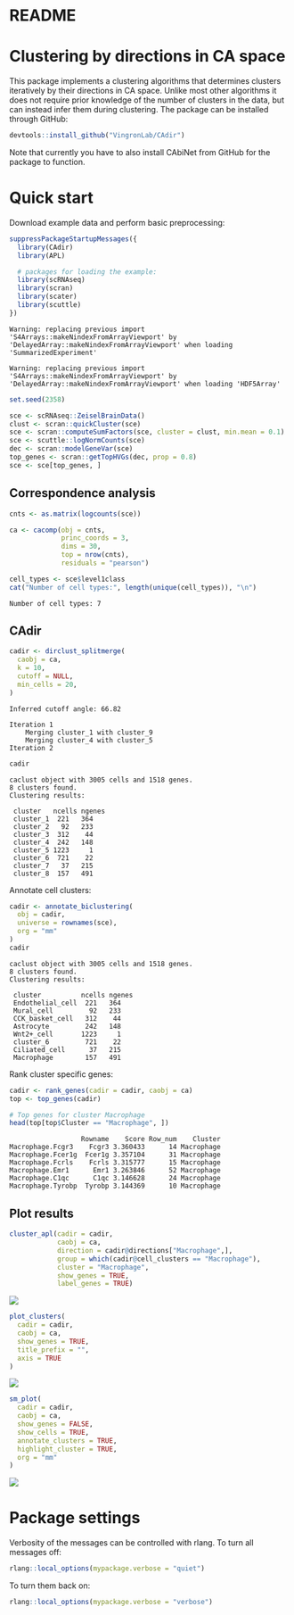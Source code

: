 # README


# Clustering by directions in CA space

This package implements a clustering algorithms that determines clusters
iteratively by their directions in CA space. Unlike most other
algorithms it does not require prior knowledge of the number of clusters
in the data, but can instead infer them during clustering. The package
can be installed through GitHub:

``` r
devtools::install_github("VingronLab/CAdir")
```

Note that currently you have to also install CAbiNet from GitHub for the
package to function.

# Quick start

Download example data and perform basic preprocessing:

``` r
suppressPackageStartupMessages({
  library(CAdir)
  library(APL)

  # packages for loading the example:
  library(scRNAseq)
  library(scran)
  library(scater)
  library(scuttle)
})
```

    Warning: replacing previous import 'S4Arrays::makeNindexFromArrayViewport' by
    'DelayedArray::makeNindexFromArrayViewport' when loading 'SummarizedExperiment'

    Warning: replacing previous import 'S4Arrays::makeNindexFromArrayViewport' by
    'DelayedArray::makeNindexFromArrayViewport' when loading 'HDF5Array'

``` r
set.seed(2358)

sce <- scRNAseq::ZeiselBrainData()
clust <- scran::quickCluster(sce)
sce <- scran::computeSumFactors(sce, cluster = clust, min.mean = 0.1)
sce <- scuttle::logNormCounts(sce)
dec <- scran::modelGeneVar(sce)
top_genes <- scran::getTopHVGs(dec, prop = 0.8)
sce <- sce[top_genes, ]
```

## Correspondence analysis

``` r
cnts <- as.matrix(logcounts(sce))

ca <- cacomp(obj = cnts,
             princ_coords = 3,
             dims = 30,
             top = nrow(cnts),
             residuals = "pearson")

cell_types <- sce$level1class
cat("Number of cell types:", length(unique(cell_types)), "\n")
```

    Number of cell types: 7 

## CAdir

``` r
cadir <- dirclust_splitmerge(
  caobj = ca,
  k = 10,
  cutoff = NULL,
  min_cells = 20,
)
```


    Inferred cutoff angle: 66.82

    Iteration 1
        Merging cluster_1 with cluster_9
        Merging cluster_4 with cluster_5
    Iteration 2

``` r
cadir
```

    caclust object with 3005 cells and 1518 genes.
    8 clusters found.
    Clustering results:

     cluster   ncells ngenes
     cluster_1  221   364   
     cluster_2   92   233   
     cluster_3  312    44   
     cluster_4  242   148   
     cluster_5 1223     1   
     cluster_6  721    22   
     cluster_7   37   215   
     cluster_8  157   491   

Annotate cell clusters:

``` r
cadir <- annotate_biclustering(
  obj = cadir,
  universe = rownames(sce),
  org = "mm"
)
cadir
```

    caclust object with 3005 cells and 1518 genes.
    8 clusters found.
    Clustering results:

     cluster          ncells ngenes
     Endothelial_cell  221   364   
     Mural_cell         92   233   
     CCK_basket_cell   312    44   
     Astrocyte         242   148   
     Wnt2+_cell       1223     1   
     cluster_6         721    22   
     Ciliated_cell      37   215   
     Macrophage        157   491   

Rank cluster specific genes:

``` r
cadir <- rank_genes(cadir = cadir, caobj = ca)
top <- top_genes(cadir)

# Top genes for cluster Macrophage
head(top[top$Cluster == "Macrophage", ])
```

                      Rowname    Score Row_num    Cluster
    Macrophage.Fcgr3    Fcgr3 3.360433      14 Macrophage
    Macrophage.Fcer1g  Fcer1g 3.357104      31 Macrophage
    Macrophage.Fcrls    Fcrls 3.315777      15 Macrophage
    Macrophage.Emr1      Emr1 3.263846      52 Macrophage
    Macrophage.C1qc      C1qc 3.146628      24 Macrophage
    Macrophage.Tyrobp  Tyrobp 3.144369      10 Macrophage

## Plot results

``` r
cluster_apl(cadir = cadir,
            caobj = ca,
            direction = cadir@directions["Macrophage",],
            group = which(cadir@cell_clusters == "Macrophage"),
            cluster = "Macrophage",
            show_genes = TRUE,
            label_genes = TRUE)
```

![](README_files/figure-commonmark/macrophage_APL-1.png)

``` r
plot_clusters(
  cadir = cadir,
  caobj = ca,
  show_genes = TRUE,
  title_prefix = "",
  axis = TRUE
)
```

![](README_files/figure-commonmark/APLs-1.png)

``` r
sm_plot(
  cadir = cadir,
  caobj = ca,
  show_genes = FALSE,
  show_cells = TRUE,
  annotate_clusters = TRUE,
  highlight_cluster = TRUE,
  org = "mm"
)
```

![](README_files/figure-commonmark/splitmerge_plot-1.png)

# Package settings

Verbosity of the messages can be controlled with rlang. To turn all
messages off:

``` r
rlang::local_options(mypackage.verbose = "quiet")
```

To turn them back on:

``` r
rlang::local_options(mypackage.verbose = "verbose")
```
